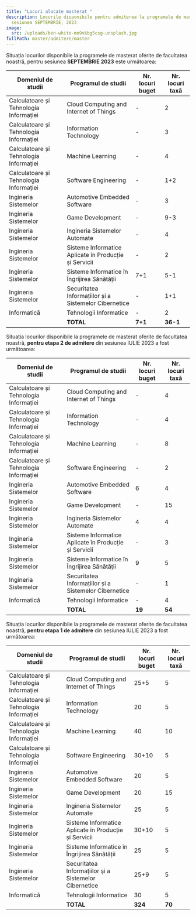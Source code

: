 ```yaml
---
title: "Locuri alocate masterat "
description: Locurile disponibile pentru admiterea la programele de masterat,
  sesiunea SEPTEMBRIE, 2023
image:
  src: /uploads/ben-white-mo9vkbg5csg-unsplash.jpg
fullPath: master/admitere/master
---
```

Situația locurilor disponibile la programele de masterat oferite de facultatea noastră, pentru sesiunea **SEPTEMBRIE 2023** este următoarea:

| **Domeniul de studii**                 | **Programul de studii**                               | **Nr. locuri buget** | **Nr. locuri taxă** |
| -------------------------------------- | ----------------------------------------------------- | -------------------- | ------------------- |
| Calculatoare și Tehnologia Informației | Cloud Computing and Internet of Things                | \-                   | 2﻿                  |
| Calculatoare și Tehnologia Informației | Information Technology                                | \-                   | 3﻿                  |
| Calculatoare și Tehnologia Informației | Machine Learning                                      | \-                   | 4﻿                  |
| Calculatoare și Tehnologia Informației | Software Engineering                                  | \-                   | 1﻿+2                |
| Ingineria Sistemelor                   | Automotive Embedded Software                          | \-﻿                  | 3﻿                  |
| Ingineria Sistemelor                   | Game Development                                      | \-﻿                  | 9﻿-3                |
| Ingineria Sistemelor                   | Ingineria Sistemelor Automate                         | \-﻿                  | 4                   |
| Ingineria Sistemelor                   | Sisteme Informatice Aplicate în Producție și Servicii | \-                   | 2﻿                  |
| Ingineria Sistemelor                   | Sisteme Informatice în Îngrijirea Sănătății           | 7+1                  | 5-﻿1                |
| Ingineria Sistemelor                   | Securitatea Informațiilor și a Sistemelor Cibernetice | \-                   | 1﻿+1                |
| Informatică                            | Tehnologii Informatice                                | \-                   | 2                   |
|                                        | **TOTAL**                                             | **7+1**              | **36-1**            |

Situația locurilor disponibile la programele de masterat oferite de facultatea noastră, **pentru etapa 2 de admitere** din sesiunea IULIE 2023 a fost următoarea:

| **Domeniul de studii**                 | **Programul de studii**                               | **Nr. locuri buget** | **Nr. locuri taxă** |
| -------------------------------------- | ----------------------------------------------------- | -------------------- | ------------------- |
| Calculatoare și Tehnologia Informației | Cloud Computing and Internet of Things                | \-                   | 4﻿                  |
| Calculatoare și Tehnologia Informației | Information Technology                                | \-                   | 4﻿                  |
| Calculatoare și Tehnologia Informației | Machine Learning                                      | \-                   | 8﻿                  |
| Calculatoare și Tehnologia Informației | Software Engineering                                  | \-                   | 2﻿                  |
| Ingineria Sistemelor                   | Automotive Embedded Software                          | 6﻿                   | 4﻿                  |
| Ingineria Sistemelor                   | Game Development                                      | \-﻿                  | 1﻿5                 |
| Ingineria Sistemelor                   | Ingineria Sistemelor Automate                         | 4﻿                   | 4                   |
| Ingineria Sistemelor                   | Sisteme Informatice Aplicate în Producție și Servicii | \-                   | 3﻿                  |
| Ingineria Sistemelor                   | Sisteme Informatice în Îngrijirea Sănătății           | 9                    | 5﻿                  |
| Ingineria Sistemelor                   | Securitatea Informațiilor și a Sistemelor Cibernetice | \-                   | 1﻿                  |
| Informatică                            | Tehnologii Informatice                                | \-                   | 4﻿                  |
|                                        | **TOTAL**                                             | **19**               | **54**              |

Situația locurilor disponibile la programele de masterat oferite de facultatea noastră, **pentru etapa 1 de admitere** din sesiunea IULIE 2023 a fost următoarea:

| **Domeniul de studii**                 | **Programul de studii**                               | **Nr. locuri buget** | **Nr. locuri taxă** |
| -------------------------------------- | ----------------------------------------------------- | -------------------- | ------------------- |
| Calculatoare și Tehnologia Informației | Cloud Computing and Internet of Things                | 25+5                 | 5                   |
| Calculatoare și Tehnologia Informației | Information Technology                                | 20                   | 5                   |
| Calculatoare și Tehnologia Informației | Machine Learning                                      | 40                   | 10                  |
| Calculatoare și Tehnologia Informației | Software Engineering                                  | 30+10                | 5                   |
| Ingineria Sistemelor                   | Automotive Embedded Software                          | 20                   | 5                   |
| Ingineria Sistemelor                   | Game Development                                      | 20                   | 15                  |
| Ingineria Sistemelor                   | Ingineria Sistemelor Automate                         | 25                   | 5                   |
| Ingineria Sistemelor                   | Sisteme Informatice Aplicate în Producție și Servicii | 30+10                | 5                   |
| Ingineria Sistemelor                   | Sisteme Informatice în Îngrijirea Sănătății           | 25                   | 5                   |
| Ingineria Sistemelor                   | Securitatea Informațiilor și a Sistemelor Cibernetice | 25+9                 | 5                   |
| Informatică                            | Tehnologii Informatice                                | 30                   | 5                   |
|                                        | **TOTAL**                                             | **324**              | **70**              |